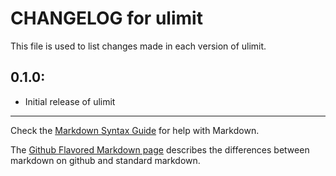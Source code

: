 # CHANGELOG for ulimit

This file is used to list changes made in each version of ulimit.

## 0.1.0:

* Initial release of ulimit

- - - 
Check the [Markdown Syntax Guide](http://daringfireball.net/projects/markdown/syntax) for help with Markdown.

The [Github Flavored Markdown page](http://github.github.com/github-flavored-markdown/) describes the differences between markdown on github and standard markdown.
